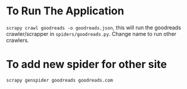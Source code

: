 # To Run The Application
`scrapy crawl goodreads -o goodreads.json`, this will run the goodreads crawler/scrapper in `spiders/goodreads.py`. Change name to run other crawlers.

# To add new spider for other site
`scrapy genspider goodreads goodreads.com`
